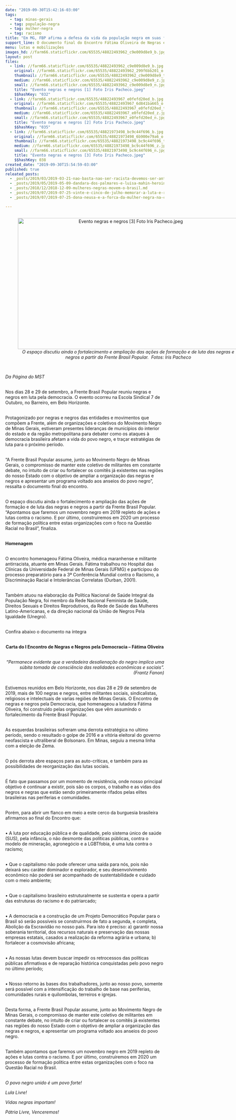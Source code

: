 ```yaml
---
date: "2019-09-30T15:42:16-03:00"
tags:
  - tag: minas-gerais
  - tag: população-negra
  - tag: mulher-negra
  - tag: racismo
title: "Em MG, FBP afirma a defesa da vida da população negra em suas frentes de luta "
support_line: O documento final do Encontro Fátima Oliveira de Negras e Negros pela Democracia aponta que as lutas devem buscar impedir os retrocessos das políticas públicas afirmativas e de reparação histórica conquistadas pelo povo negro
menu: lutas e mobilizações
images_hd: //farm66.staticflickr.com/65535/48822493962_c9e009d8e9_b.jpg
layout: post
files:
  - link: //farm66.staticflickr.com/65535/48822493962_c9e009d8e9_b.jpg
    original: //farm66.staticflickr.com/65535/48822493962_299f6bb201_o.jpg
    thumbnail: //farm66.staticflickr.com/65535/48822493962_c9e009d8e9_t.jpg
    medium: //farm66.staticflickr.com/65535/48822493962_c9e009d8e9_z.jpg
    small: //farm66.staticflickr.com/65535/48822493962_c9e009d8e9_n.jpg
    title: "Evento negras e negros [1] Foto Iris Pacheco.jpeg"
    $$hashKey: "032"
  - link: //farm66.staticflickr.com/65535/48822493967_e0fefd20ed_b.jpg
    original: //farm66.staticflickr.com/65535/48822493967_6d841ba665_o.jpg
    thumbnail: //farm66.staticflickr.com/65535/48822493967_e0fefd20ed_t.jpg
    medium: //farm66.staticflickr.com/65535/48822493967_e0fefd20ed_z.jpg
    small: //farm66.staticflickr.com/65535/48822493967_e0fefd20ed_n.jpg
    title: "Evento negras e negros [2] Foto Iris Pacheco.jpeg"
    $$hashKey: "035"
  - link: //farm66.staticflickr.com/65535/48821973498_bc9c44f696_b.jpg
    original: //farm66.staticflickr.com/65535/48821973498_6b900e79a6_o.jpg
    thumbnail: //farm66.staticflickr.com/65535/48821973498_bc9c44f696_t.jpg
    medium: //farm66.staticflickr.com/65535/48821973498_bc9c44f696_z.jpg
    small: //farm66.staticflickr.com/65535/48821973498_bc9c44f696_n.jpg
    title: "Evento negras e negros [3] Foto Iris Pacheco.jpeg"
    $$hashKey: 038
created_date: "2019-09-30T15:54:59-03:00"
published: true
releated_posts:
  - _posts/2019/03/2019-03-21-nao-basta-nao-ser-racista-devemos-ser-anterracistas.md
  - _posts/2019/05/2019-05-09-dandara-dos-palmares-e-luisa-mahin-heroinas-da-patria-heroinas-do-povo-brasileiro.md
  - _posts/2018/12/2018-12-09-mulheres-negras-movem-o-brasil.md
  - _posts/2019/07/2019-07-25-vinte-e-cinco-de-julho-memorar-a-luta-e-resistencia-das-guerreiras-negras.md
  - _posts/2019/07/2019-07-25-dona-neusa-e-a-forca-da-mulher-negra-na-cura.md

---
```

<div style="text-align:center">
<figure class="image" style="display:inline-block"><img alt="Evento negras e negros [3] Foto Iris Pacheco.jpeg" height="416" src="//farm66.staticflickr.com/65535/48821973498_bc9c44f696_b.jpg" width="700" />
<figcaption><em>O espa&ccedil;o discutiu ainda o fortalecimento e amplia&ccedil;&atilde;o das a&ccedil;&otilde;es de forma&ccedil;&atilde;o e de luta das negras e negros a partir da Frente Brasil Popular.&nbsp; Fotos: Iris Pacheco</em></figcaption>
</figure>
</div>

<p><br />
<em>Da P&aacute;gina do MST</em><br />
&nbsp;</p>

<p>Nos dias 28 e 29 de setembro, a Frente Brasil Popular reuniu negras e negros em luta pela democracia. O evento ocorreu na Escola Sindical 7 de Outubro, no Barreiro, em Belo Horizonte.</p>

<p><br />
Protagonizado por negras e negros das entidades e movimentos que comp&otilde;em a Frente, al&eacute;m de organiza&ccedil;&otilde;es e coletivos do Movimento Negro de Minas Gerais, estiveram presentes lideran&ccedil;as de munic&iacute;pios do interior do estado e da regi&atilde;o metropolitana para debater como os ataques &agrave; democracia brasileira afetam a vida do povo negro, e tra&ccedil;ar estrat&eacute;gias de luta para o pr&oacute;ximo per&iacute;odo.<br />
&nbsp;</p>

<p>&ldquo;A Frente Brasil Popular assume, junto ao Movimento Negro de Minas Gerais, o compromisso de manter este coletivo de militantes em constante debate, no intuito de criar ou fortalecer os comit&ecirc;s j&aacute; existentes nas regi&otilde;es do nosso Estado com o objetivo de ampliar a organiza&ccedil;&atilde;o das negras e negros e apresentar um programa voltado aos anseios do povo negro&rdquo;, ressalta o documento final do encontro.&nbsp;<br />
&nbsp;</p>

<p>O espa&ccedil;o discutiu ainda o fortalecimento e amplia&ccedil;&atilde;o das a&ccedil;&otilde;es de forma&ccedil;&atilde;o e de luta das negras e negros a partir da Frente Brasil Popular. &ldquo;Apontamos que faremos um novembro negro em 2019 repleto de a&ccedil;&otilde;es e lutas contra o racismo. E por &uacute;ltimo, construiremos em 2020 um processo de forma&ccedil;&atilde;o pol&iacute;tica entre estas organiza&ccedil;&otilde;es com o foco na Quest&atilde;o Racial no Brasil&rdquo;, finaliza.&nbsp;<br />
&nbsp;</p>

<p><strong>Homenagem&nbsp;</strong><br />
&nbsp;</p>

<p>O encontro homenageou F&aacute;tima Oliveira, m&eacute;dica maranhense e militante antirracista, atuante em Minas Gerais. F&aacute;tima trabalhou no Hospital das Cl&iacute;nicas da Universidade Federal de Minas Gerais (UFMG) e participou do processo preparat&oacute;rio para a 3&ordf; Confer&ecirc;ncia Mundial contra o Racismo, a Discrimina&ccedil;&atilde;o Racial e Intoler&acirc;ncias Correlatas (Durban, 2001).<br />
&nbsp;</p>

<p>Tamb&eacute;m atuou na elabora&ccedil;&atilde;o da Pol&iacute;tica Nacional de Sa&uacute;de Integral da Popula&ccedil;&atilde;o Negra, foi membro da Rede Nacional Feminista de Sa&uacute;de, Direitos Sexuais e Direitos Reprodutivos, da Rede de Sa&uacute;de das Mulheres Latino-Americanas, e da dire&ccedil;&atilde;o nacional da Uni&atilde;o de Negros Pela Igualdade (Unegro).<br />
&nbsp;</p>

<p>Confira abaixo o documento na &iacute;ntegra&nbsp;<br />
&nbsp;</p>

<p style="text-align: center;"><strong>Carta do I Encontro de Negras e Negros pela Democracia &ndash; F&aacute;tima Oliveira</strong><br />
&nbsp;</p>

<p style="text-align: right;"><em>&ldquo;Permanece evidente que a verdadeira desaliena&ccedil;&atilde;o do negro implica uma s&uacute;bita tomada de consci&ecirc;ncia das realidades econ&ocirc;micas e sociais&rdquo;. (Frantz Fanon)</em></p>

<p><br />
Estivemos reunidos em Belo Horizonte, nos dias 28 e 29 de setembro de 2019, mais de 100 negras e negros, entre militantes sociais, sindicalistas, religiosos e intelectuais de varias regi&otilde;es de Minas Gerais. O Encontro de negras e negros pela Democracia, que homenageou a lutadora F&aacute;tima Oliveira, foi constru&iacute;do pelas organiza&ccedil;&otilde;es que v&ecirc;m assumindo o fortalecimento da Frente Brasil Popular.&nbsp;<br />
&nbsp;</p>

<p>As esquerdas brasileiras sofreram uma derrota estrat&eacute;gica no ultimo per&iacute;odo, sendo o resultado o golpe de 2016 e a vit&oacute;ria eleitoral do governo neofascista e ultraliberal de Bolsonaro. Em Minas, seguiu a mesma linha com a elei&ccedil;&atilde;o de Zema.<br />
&nbsp;</p>

<p>O p&oacute;s derrota abre espa&ccedil;os para as auto-cr&iacute;ticas, e tamb&eacute;m para as possibilidades de reorganiza&ccedil;&atilde;o das lutas sociais.&nbsp;<br />
&nbsp;</p>

<p>&Eacute; fato que passamos por um momento de resist&ecirc;ncia, onde nosso principal objetivo &eacute; continuar a existir, pois s&atilde;o os corpos, o trabalho e as vidas dos negros e negras que est&atilde;o sendo primeiramente rifados pelas elites brasileiras nas periferias e comunidades.&nbsp;<br />
&nbsp;</p>

<p>Por&eacute;m, para abrir um flanco em meio a este cerco da burguesia brasileira afirmamos ao final do Encontro que:<br />
&nbsp;</p>

<p>&bull;<span style="white-space:pre"> </span>A luta por educa&ccedil;&atilde;o p&uacute;blica e de qualidade, pelo sistema &uacute;nico de sa&uacute;de (SUS), pela inf&acirc;ncia, o n&atilde;o desmonte das pol&iacute;ticas p&uacute;blicas, contra o modelo de minera&ccedil;&atilde;o, agroneg&oacute;cio e a LGBTfobia, &eacute; uma luta contra o racismo;<br />
&nbsp;</p>

<p>&bull;<span style="white-space:pre"> </span>Que o capitalismo n&atilde;o pode oferecer uma sa&iacute;da para n&oacute;s, pois n&atilde;o deixar&aacute; seu car&aacute;ter dominador e explorador, e seu desenvolvimento econ&ocirc;mico n&atilde;o poder&aacute; ser acompanhado de sustentabilidade e cuidado com o meio ambiente;<br />
&nbsp;</p>

<p>&bull;<span style="white-space:pre"> </span>Que o capitalismo brasileiro estruturalmente se sustenta e opera a partir das estruturas do racismo e do patriarcado;<br />
&nbsp;</p>

<p>&bull;<span style="white-space:pre"> </span>A democracia e a constru&ccedil;&atilde;o de um Projeto Democr&aacute;tico Popular para o Brasil s&oacute; ser&atilde;o poss&iacute;veis se construirmos de fato a segunda, e completa, Aboli&ccedil;&atilde;o da Escravid&atilde;o no nosso pa&iacute;s. Para isto &eacute; preciso: a) garantir nossa soberania territorial, dos recursos naturais e preserva&ccedil;&atilde;o das nossas empresas estatais, casados a realiza&ccedil;&atilde;o da reforma agr&aacute;ria e urbana; b) fortalecer a cosmovis&atilde;o africana;<br />
&nbsp;</p>

<p>&bull;<span style="white-space:pre"> </span>As nossas lutas devem buscar impedir os retrocessos das pol&iacute;ticas p&uacute;blicas afirmativas e de repara&ccedil;&atilde;o hist&oacute;rica conquistadas pelo povo negro no &uacute;ltimo per&iacute;odo;<br />
&nbsp;</p>

<p>&bull;<span style="white-space:pre"> </span>Nosso retorno &agrave;s bases dos trabalhadores, junto ao nosso povo, somente ser&aacute; poss&iacute;vel com a intensifica&ccedil;&atilde;o do trabalho de base nas periferias, comunidades rurais e quilombolas, terreiros e igrejas.<br />
&nbsp;</p>

<p>Desta forma, a Frente Brasil Popular assume, junto ao Movimento Negro de Minas Gerais, o compromisso de manter este coletivo de militantes em constante debate, no intuito de criar ou fortalecer os comit&ecirc;s j&aacute; existentes nas regi&otilde;es do nosso Estado com o objetivo de ampliar a organiza&ccedil;&atilde;o das negras e negros, e apresentar um programa voltado aos anseios do povo negro.&nbsp;<br />
&nbsp;</p>

<p>Tamb&eacute;m apontamos que faremos um novembro negro em 2019 repleto de a&ccedil;&otilde;es e lutas contra o racismo. E por &uacute;ltimo, construiremos em 2020 um processo de forma&ccedil;&atilde;o pol&iacute;tica entre estas organiza&ccedil;&otilde;es com o foco na Quest&atilde;o Racial no Brasil.<br />
&nbsp;</p>

<p><em>O povo negro unido &eacute; um povo forte!</em></p>

<p><em>Lula Livre!</em></p>

<p><em>Vidas negras importam!</em></p>

<p><em>P&aacute;tria Livre, Venceremos!</em></p>

<p>&nbsp;</p>
